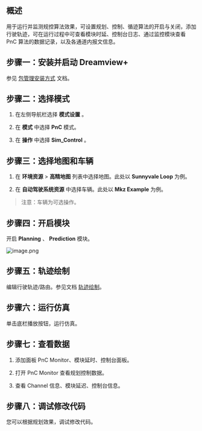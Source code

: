 ## 概述

用于运行并监测规控算法效果，可设置规划、控制、循迹算法的开启与关闭，添加行驶轨迹，可在运行过程中可查看模块时延、控制台日志、通过监控模块查看 PnC 算法的数据记录，以及各通道内报文信息。

## 步骤一：安装并启动 Dreamview+

参见 [包管理安装方式](docs/安装指南/包管理安装方式.md) 文档。

## 步骤二：选择模式

1. 在左侧导航栏选择 **模式设置** 。

2. 在 **模式** 中选择 **PnC** 模式。

3. 在 **操作** 中选择 **Sim_Control** 。

## 步骤三：选择地图和车辆

1. 在 **环境资源** > **高精地图** 列表中选择地图。此处以 **Sunnyvale Loop** 为例。

2. 在 **自动驾驶系统资源** 中选择车辆。此处以 **Mkz Example** 为例。

> 注意：车辆为可选操作。

## 步骤四：开启模块

开启 **Planning** 、 **Prediction** 模块。

![image.png](https://bce.bdstatic.com/doc/Apollo-Homepage-Document/Apollo_alpha_doc/image_92a573f.png)

## 步骤五：轨迹绘制

编辑行驶轨迹/路由。参见文档 [轨迹绘制](docs/工具使用/Dreamview+/PNC可视化调试/轨迹绘制:md)。

## 步骤六：运行仿真

单击底栏播放按钮，运行仿真。

## 步骤七：查看数据

1. 添加面板 PnC Monitor、模块延时、控制台面板。

2. 打开 PnC Monitor 查看规划控制数据。

3. 查看 Channel 信息、模块延迟、控制台信息。

## 步骤八：调试修改代码

您可以根据规划效果，调试修改代码。
